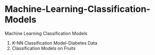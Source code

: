 # Machine-Learning-Classification-Models
Machine Learning Classification Models
1. K-NN Classification Model-Diabetes Data  
2. Classification Models on Fruits

